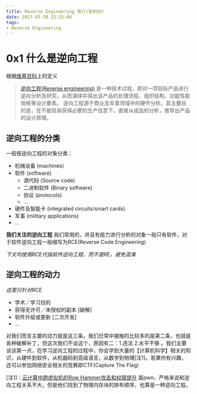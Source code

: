 ```yaml
---
title: Reverse Engineering 简介(安利向)
date: 2017-03-30 22:55:04
tags:
- Reverse Engineering
---
```


# 0x1 什么是逆向工程
根据[维基百科](https://en.wikipedia.org/)上的定义
>[逆向工程(Reverse engineering)](https://zh.wikipedia.org/wiki/%E9%80%86%E5%90%91%E5%B7%A5%E7%A8%8B)
>是一种技术过程，即对一项目标产品进行逆向分析及研究，从而演绎并得出该产品的处理流程、组织结构、功能性能规格等设计要素。
>逆向工程源于商业及军事领域中的硬件分析。其主要目的是，在不能轻易获得必要的生产信息下，直接从成品的分析，推导出产品的设计原理。

<!--more-->
## 逆向工程的分类
一般按逆向工程的对象分类：

- 机械设备 (machines)
- 软件 (software)
    - 源代码 (Source code) 
    - 二进制软件 (Binary software)
    - 协议 (protocols)
    - ...
- 硬件及智能卡 (integrated circuits/smart cards)
- 军事 (military applications)
- ...

**我们关注的逆向工程**
我们常用的，并且有能力进行分析的对象一般只有软件，对于软件逆向工程一般缩写为RCE(Reverse Code Engineering)

*下文均使用RCE代指软件逆向工程，而不是RE，避免混淆*

## 逆向工程的动力
*这里只针对RCE*

- 学术／学习目的
- 获得无许可／未授权的副本 [破解]
- 软件升级或更新 [二次开发]
- ...

对我们而言主要的动力就是这三条。我们日常中接触的比较多的是第二条，也就是各种破解补丁，但这次我们不谈这个，原因有二：1.违法 2.水平不够
。我们主要谈谈第一点，在学习逆向工程的过程中，你会学到大量的【计算机科学】相关的知识，从硬件到软件，从机器码到高级语言，从数学到物理[注1]。若果你有兴趣，还可以参加网络安全相关的竞赛即CTF(Capture The Flag)

[注1]：[云计算中跨虚拟机的Row Hammer攻击和权限提升](http://www.inforsec.org/wp/?p=1316) 属pwn，严格来说和逆向工程关系不大，但是他们找到了物理内存块的排布顺序，也算是一种逆向工程。

